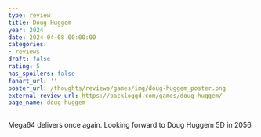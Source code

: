 ```yaml
---
type: review
title: Doug Huggem
year: 2024
date: 2024-04-08 00:00:00
categories:
- reviews
draft: false
rating: 5
has_spoilers: false
fanart_url: ''
poster_url: /thoughts/reviews/games/img/doug-huggem_poster.png
external_review_url: https://backloggd.com/games/doug-huggem/
page_name: doug-huggem
---
```


Mega64 delivers once again. Looking forward to Doug Huggem 5D in 2056.

							
